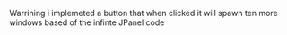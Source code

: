 Warrining i implemeted a button that when clicked it will spawn ten more windows based of the infinte JPanel code 
